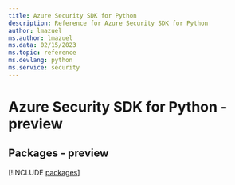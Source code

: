 ```yaml
---
title: Azure Security SDK for Python
description: Reference for Azure Security SDK for Python
author: lmazuel
ms.author: lmazuel
ms.data: 02/15/2023
ms.topic: reference
ms.devlang: python
ms.service: security
---
```

# Azure Security SDK for Python - preview
## Packages - preview
[!INCLUDE [packages](security-index.md)]